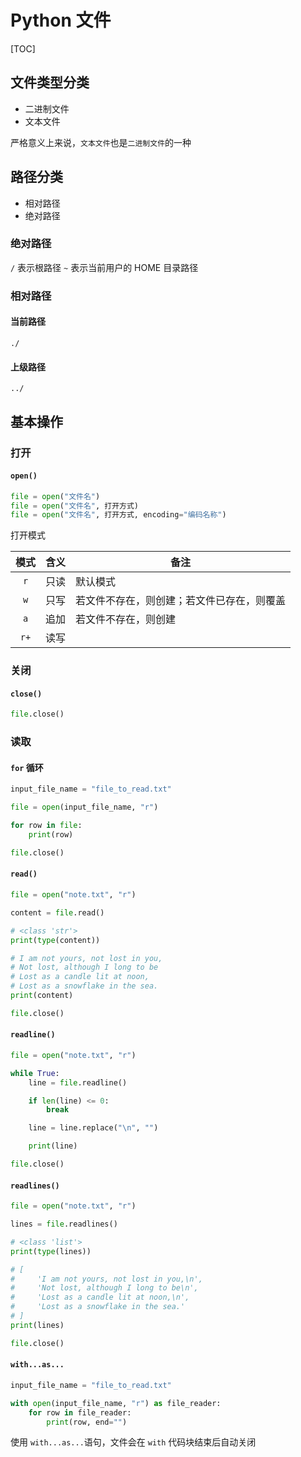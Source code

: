 # Python 文件

[TOC]

## 文件类型分类

* 二进制文件
* 文本文件

严格意义上来说，`文本文件`也是`二进制文件`的一种


## 路径分类

* 相对路径
* 绝对路径

### 绝对路径

`/` 表示根路径
`~` 表示当前用户的 HOME 目录路径

### 相对路径

#### 当前路径

```
./
```

#### 上级路径

```
../
```

## 基本操作

### 打开

####  `open()`

```Python
file = open("文件名")
file = open("文件名", 打开方式)
file = open("文件名", 打开方式, encoding="编码名称")
```

打开模式

| 模式 | 含义 | 备注                                       |
| :--: | ---- | ------------------------------------------ |
| `r`  | 只读 | 默认模式                                   |
| `w`  | 只写 | 若文件不存在，则创建；若文件已存在，则覆盖 |
| `a`  | 追加 | 若文件不存在，则创建                       |
| `r+` | 读写 |                                            |

### 关闭 

####  `close()`

```Python
file.close()
```

### 读取

#### `for` 循环

```Python
input_file_name = "file_to_read.txt"

file = open(input_file_name, "r")

for row in file:
    print(row)

file.close()
```

#### `read()`

```Python
file = open("note.txt", "r")

content = file.read()

# <class 'str'>
print(type(content))

# I am not yours, not lost in you,
# Not lost, although I long to be
# Lost as a candle lit at noon,
# Lost as a snowflake in the sea.
print(content)

file.close()
```

#### `readline()`

```Python
file = open("note.txt", "r")

while True:
    line = file.readline()

    if len(line) <= 0:
        break

    line = line.replace("\n", "")

    print(line)

file.close()
```

#### `readlines()`

```Python
file = open("note.txt", "r")

lines = file.readlines()

# <class 'list'>
print(type(lines))

# [
#     'I am not yours, not lost in you,\n',
#     'Not lost, although I long to be\n',
#     'Lost as a candle lit at noon,\n',
#     'Lost as a snowflake in the sea.'
# ]
print(lines)

file.close()
```

#### `with...as...`

```Python
input_file_name = "file_to_read.txt"

with open(input_file_name, "r") as file_reader:
    for row in file_reader:
        print(row, end="")
```

使用 `with...as...`语句，文件会在 `with` 代码块结束后自动关闭